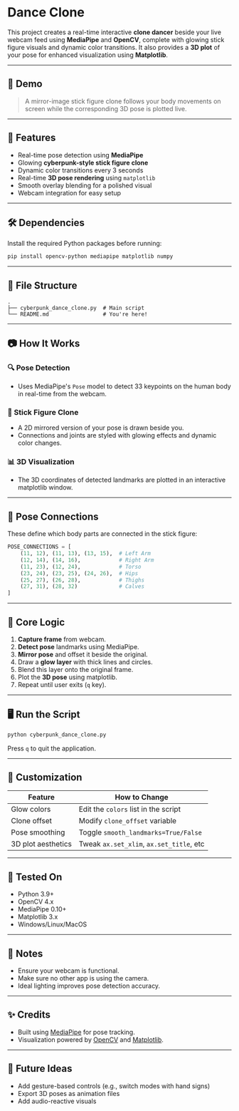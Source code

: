 # Dance Clone

This project creates a real-time interactive **clone dancer** beside your live webcam feed using **MediaPipe** and **OpenCV**, complete with glowing stick figure visuals and dynamic color transitions. It also provides a **3D plot** of your pose for enhanced visualization using **Matplotlib**.

---

## 📸 Demo

> A mirror-image stick figure clone follows your body movements on screen while the corresponding 3D pose is plotted live.

---

## 🚀 Features

- Real-time pose detection using **MediaPipe**
- Glowing **cyberpunk-style stick figure clone**
- Dynamic color transitions every 3 seconds
- Real-time **3D pose rendering** using `matplotlib`
- Smooth overlay blending for a polished visual
- Webcam integration for easy setup

---

## 🛠️ Dependencies

Install the required Python packages before running:

```bash
pip install opencv-python mediapipe matplotlib numpy
```

---

## 📁 File Structure

```plaintext
.
├── cyberpunk_dance_clone.py  # Main script
└── README.md                 # You're here!
```

---

## 📷 How It Works

### 🔍 Pose Detection
- Uses MediaPipe's `Pose` model to detect 33 keypoints on the human body in real-time from the webcam.

### 🧍 Stick Figure Clone
- A 2D mirrored version of your pose is drawn beside you.
- Connections and joints are styled with glowing effects and dynamic color changes.

### 📊 3D Visualization
- The 3D coordinates of detected landmarks are plotted in an interactive matplotlib window.

---

## 🔄 Pose Connections

These define which body parts are connected in the stick figure:

```python
POSE_CONNECTIONS = [
    (11, 12), (11, 13), (13, 15),  # Left Arm
    (12, 14), (14, 16),            # Right Arm
    (11, 23), (12, 24),            # Torso
    (23, 24), (23, 25), (24, 26),  # Hips
    (25, 27), (26, 28),            # Thighs
    (27, 31), (28, 32)             # Calves
]
```

---

## 🧠 Core Logic

1. **Capture frame** from webcam.
2. **Detect pose** landmarks using MediaPipe.
3. **Mirror pose** and offset it beside the original.
4. Draw a **glow layer** with thick lines and circles.
5. Blend this layer onto the original frame.
6. Plot the **3D pose** using matplotlib.
7. Repeat until user exits (`q` key).

---

## 🖥️ Run the Script

```bash
python cyberpunk_dance_clone.py
```

Press `q` to quit the application.

---

## 🔧 Customization

| Feature             | How to Change                           |
|---------------------|------------------------------------------|
| Glow colors         | Edit the `colors` list in the script     |
| Clone offset        | Modify `clone_offset` variable           |
| Pose smoothing      | Toggle `smooth_landmarks=True/False`     |
| 3D plot aesthetics  | Tweak `ax.set_xlim`, `ax.set_title`, etc |

---

## 🧪 Tested On

- Python 3.9+
- OpenCV 4.x
- MediaPipe 0.10+
- Matplotlib 3.x
- Windows/Linux/MacOS

---

## 📌 Notes

- Ensure your webcam is functional.
- Make sure no other app is using the camera.
- Ideal lighting improves pose detection accuracy.

---

## ✨ Credits

- Built using [MediaPipe](https://google.github.io/mediapipe/) for pose tracking.
- Visualization powered by [OpenCV](https://opencv.org/) and [Matplotlib](https://matplotlib.org/).

---

## 🧠 Future Ideas

- Add gesture-based controls (e.g., switch modes with hand signs)
- Export 3D poses as animation files
- Add audio-reactive visuals

